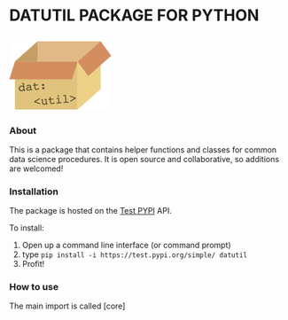 # DATUTIL PACKAGE FOR PYTHON
![logo](./assets/datutil_logo.png)
----------
### About

This is a package that contains helper functions and classes for
common data science procedures. It is open source and collaborative,
so additions are welcomed!

### Installation

The package is hosted on the [Test PYPI](https:/test.pypi.org) API.

To install:
1. Open up a command line interface (or command prompt)
2. type `pip install -i https://test.pypi.org/simple/ datutil`
3. Profit!

### How to use

The main import is called [core]
